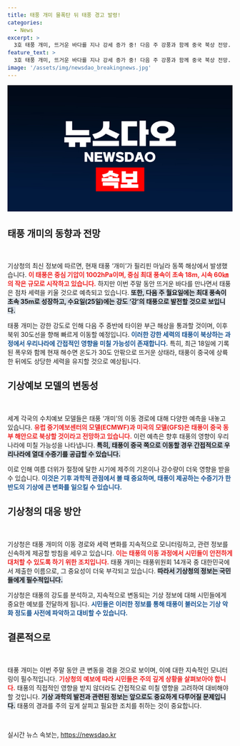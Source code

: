 ```yaml
---
title: 태풍 개미 물폭탄 뒤 태풍 경고 발령!
categories:
  - News
excerpt: >
  3호 태풍 개미, 뜨거운 바다를 지나 강세 증가 중! 다음 주 강풍과 함께 중국 북상 전망. 우리나라에 간접 영향 미칠 가능성도, 기상청 지속 모니터링!
feature_text: >
  3호 태풍 개미, 뜨거운 바다를 지나 강세 증가 중! 다음 주 강풍과 함께 중국 북상 전망. 우리나라에 간접 영향 미칠 가능성도, 기상청 지속 모니터링!
image: '/assets/img/newsdao_breakingnews.jpg'
---
```


<p><img src="/assets/img/newsdao_breakingnews.jpg" alt="cryptoinkorea 속보" /></p>

<h2 data-ke-size="size26">태풍 개미의 동향과 전망</h2>

<p data-ke-size="size16">&nbsp;</p>

<p>기상청의 최신 정보에 따르면, 현재 태풍 ‘개미’가 필리핀 마닐라 동쪽 해상에서 발생했습니다. <b><span style="color: #ee2323;">이 태풍은 중심 기압이 1002hPa이며, 중심 최대 풍속이 초속 18m, 시속 60㎞의 작은 규모로 시작하고 있습니다.</span></b> 하지만 이번 주말 동안 뜨거운 바다를 만나면서 태풍은 점차 세력을 키울 것으로 예측되고 있습니다. <b><span style="background-color: #21538527;">또한, 다음 주 월요일에는 최대 풍속이 초속 35m로 성장하고, 수요일(25일)에는 강도 ‘강’의 태풍으로 발전할 것으로 보입니다.</span></b></p>

<p>태풍 개미는 강한 강도로 인해 다음 주 중반에 타이완 부근 해상을 통과할 것이며, 이후 북위 30도선을 향해 빠르게 이동할 예정입니다. <b><span style="color: #1a5490;">이러한 강한 세력의 태풍이 북상하는 과정에서 우리나라에 간접적인 영향을 미칠 가능성이 존재합니다.</span></b> 특히, 최근 18일에 기록된 폭우와 함께 현재 해수면 온도가 30도 안팎으로 뜨거운 상태라, 태풍이 중국에 상륙한 뒤에도 상당한 세력을 유지할 것으로 예상됩니다.</p>

<h2 data-ke-size="size26">기상예보 모델의 변동성</h2>

<p data-ke-size="size16">&nbsp;</p>

<p>세계 각국의 수치예보 모델들은 태풍 ‘개미’의 이동 경로에 대해 다양한 예측을 내놓고 있습니다. <b><span style="color: #ee2323;">유럽 중기예보센터의 모델(ECMWF)과 미국의 모델(GFS)은 태풍이 중국 동부 해안으로 북상할 것이라고 전망하고 있습니다.</span></b> 이런 예측은 향후 태풍의 영향이 우리나라에 미칠 가능성을 나타냅니다. <b><span style="background-color: #21538527;">특히, 태풍이 중국 쪽으로 이동할 경우 간접적으로 우리나라에 열대 수증기를 공급할 수 있습니다.</span></b> </p>

<p>이로 인해 여름 더위가 절정에 달한 시기에 제주의 기온이나 강수량이 더욱 영향을 받을 수 있습니다. <b><span style="color: #1a5490;">이것은 기후 과학적 관점에서 볼 때 중요하며, 태풍이 제공하는 수증기가 한반도의 기상에 큰 변화를 일으킬 수 있습니다.</span></b></p>

<h2 data-ke-size="size26">기상청의 대응 방안</h2>

<p data-ke-size="size16">&nbsp;</p>

<p>기상청은 태풍 개미의 이동 경로와 세력 변화를 지속적으로 모니터링하고, 관련 정보를 신속하게 제공할 방침을 세우고 있습니다. <b><span style="color: #ee2323;">이는 태풍의 이동 과정에서 시민들이 안전하게 대처할 수 있도록 하기 위한 조치입니다.</span></b> 태풍 개미는 태풍위원회 14개국 중 대한민국에서 제출한 이름으로, 그 중요성이 더욱 부각되고 있습니다. <b><span style="background-color: #21538527;">따라서 기상청의 정보는 국민들에게 필수적입니다.</span></b></p>

<p>기상청은 태풍의 강도를 분석하고, 지속적으로 변동되는 기상 정보에 대해 시민들에게 중요한 예보를 전달하게 됩니다. <b><span style="color: #1a5490;">시민들은 이러한 정보를 통해 태풍이 불러오는 기상 악화 정도를 사전에 파악하고 대비할 수 있습니다.</span></b></p>

<h2 data-ke-size="size26">결론적으로</h2>

<p data-ke-size="size16">&nbsp;</p>

<p>태풍 개미는 이번 주말 동안 큰 변동을 겪을 것으로 보이며, 이에 대한 지속적인 모니터링이 필수적입니다. <b><span style="color: #ee2323;">기상청의 예보에 따라 시민들은 주의 깊게 상황을 살펴보아야 합니다.</span></b> 태풍의 직접적인 영향을 받지 않더라도 간접적으로 미칠 영향을 고려하여 대비해야 할 것입니다. <b><span style="background-color: #21538527;">기상 과학의 발전과 관련된 정보는 앞으로도 중요하게 다루어질 문제입니다.</span></b> 태풍의 경과를 주의 깊게 살피고 필요한 조치를 취하는 것이 중요합니다.</p>

<p data-ke-size="size16">&nbsp;</p>
실시간 뉴스 속보는, <a href="https://newsdao.kr" rel="dofollow">https://newsdao.kr</a>


